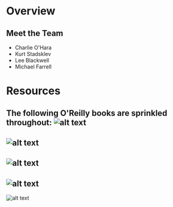 # Overview
## Meet the Team
* Charlie O'Hara
* Kurt Stadsklev
* Lee Blackwell
* Michael Farrell
# Resources
The following O'Reilly books are sprinkled throughout:
![alt text](https://i.imgur.com/fawRchq.jpg)
---
![alt text](https://i.imgur.com/fhgzVEt.jpg)
---
![alt text](https://i.imgur.com/lceOAtI.jpg)
---
![alt text](https://i.imgur.com/IQBhKkT.jpg)
---
![alt text](https://i.imgur.com/v8hVVdF.jpg)

